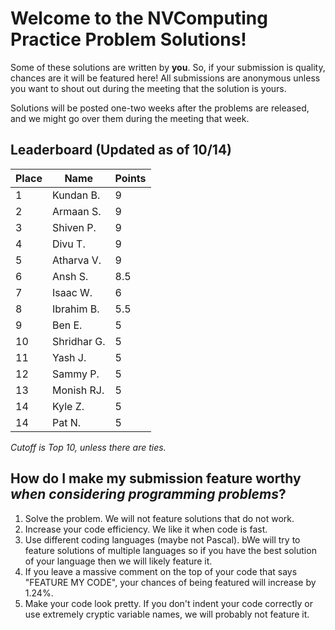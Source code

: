 # Welcome to the NVComputing Practice Problem Solutions!
Some of these solutions are written by **you**. So, if your submission is quality, chances are it will be featured here! All submissions are anonymous unless you want to
shout out during the meeting that the solution is yours.

Solutions will be posted one-two weeks after the problems are released, and we might go over them during the meeting that week.

## Leaderboard (Updated as of 10/14)
| Place | Name | Points |
| ----------- | ----------- | ----------- |
| 1 |  Kundan B.  | 9 |
| 2 |  Armaan S.  | 9 |
| 3 |  Shiven P.  | 9 |
| 4 |  Divu T.    | 9 |
| 5 |  Atharva V. | 9 |
| 6 |  Ansh S.    | 8.5 |
| 7 |  Isaac W.   | 6 |
| 8 |  Ibrahim B. | 5.5 |
| 9 |  Ben E.     | 5 |
| 10 | Shridhar G.| 5 |
| 11 | Yash J.    | 5 |
| 12 |  Sammy P.  | 5 |
| 13 | Monish RJ. | 5 |
| 14 | Kyle Z.    | 5 |
| 14 | Pat N.     | 5 |

*Cutoff is Top 10, unless there are ties.*

## How do I make my submission feature worthy *when considering programming problems*?
1. Solve the problem. We will not feature solutions that do not work.
2. Increase your code efficiency. We like it when code is fast.
3. Use different coding languages (maybe not Pascal). bWe will try to feature solutions of multiple languages so if you have the best solution of your language
then we will likely feature it.
4. If you leave a massive comment on the top of your code that says "FEATURE MY CODE", your chances of being featured will increase by 1.24%.
5. Make your code look pretty. If you don't indent your code correctly or use extremely cryptic variable names, we will probably not feature it.
